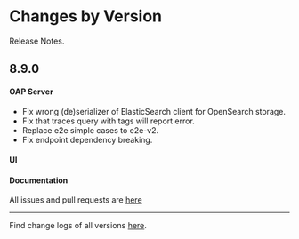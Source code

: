 Changes by Version
==================
Release Notes.

8.9.0
------------------

#### OAP Server
* Fix wrong (de)serializer of ElasticSearch client for OpenSearch storage.
* Fix that traces query with tags will report error.
* Replace e2e simple cases to e2e-v2.
* Fix endpoint dependency breaking.

#### UI


#### Documentation


All issues and pull requests are [here](https://github.com/apache/skywalking/milestone/101?closed=1)

------------------
Find change logs of all versions [here](changes).
